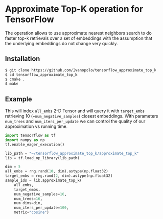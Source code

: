 # Approximate Top-K operation for TensorFlow
The operation allows to use approximate nearest neighbors search to do faster top-k retrievals over a set of embeddings with the assumption that the underlying embeddings do not change very quickly.

Installation
------------
```bash
$ git clone https://github.com/Ivanopolo/tensorflow_approximate_top_k
$ cd tensorflow_approximate_top_k
$ cmake .
$ make
```

Example
------------
This will index `all_embs` 2-D Tensor and will query it with `target_embs` retrieving 10 (`=num_negative_samples`) closest embeddings. With parameters `num_trees` and `num_iters_per_update` we can control the quality of our approximation vs running time.
```python
import tensorflow as tf
import numpy as np
tf.enable_eager_execution()

lib_path = "~/tensorflow_approximate_top_k/approximate_top_k"
lib = tf.load_op_library(lib_path)

dim = 5
all_embs = rng.rand(10, dim).astype(np.float32)
target_embs = rng.rand(2, dim).astype(np.float32)
sample_ids = lib.approximate_top_k(
    all_embs, 
    target_embs,
    num_negative_samples=10, 
    num_trees=16,
    num_dims=dim,
    num_iters_per_update=100, 
    metric="cosine")
```
